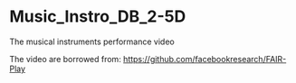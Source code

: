 # Music_Instro_DB_2-5D
The musical instruments performance video

The video are borrowed from: https://github.com/facebookresearch/FAIR-Play
